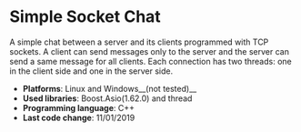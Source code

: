 # Simple Socket Chat

A simple chat between a server and its clients programmed with TCP sockets.
A client can send messages only to the server and the server can send a same message for all clients.
Each connection has two threads: one in the client side and one in the server side.

- __Platforms__: Linux and Windows__(not tested)__
- __Used libraries__: Boost.Asio(1.62.0) and thread
- __Programming language__: C++
- __Last code change__: 11/01/2019